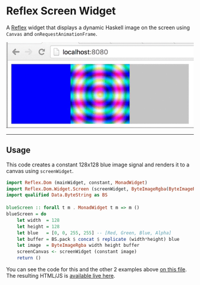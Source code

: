 # Reflex Screen Widget

A [Reflex](https://github.com/ryantrinkle/reflex) widget that displays a dynamic Haskell image on the screen using `Canvas` and `onRequestAnimationFrame`.

![Example gif](https://github.com/MaiaVictor/ReflexScreenWidget/blob/gh-pages/example.gif)

---

## Usage

This code creates a constant 128x128 blue image signal and renders it to a
canvas using `screenWidget`.

```haskell
import Reflex.Dom (mainWidget, constant, MonadWidget)
import Reflex.Dom.Widget.Screen (screenWidget, ByteImageRgba(ByteImageRgba))
import qualified Data.ByteString as BS

blueScreen :: forall t m . MonadWidget t m => m ()
blueScreen = do
    let width  = 128
    let height = 128
    let blue   = [0, 0, 255, 255] -- [Red, Green, Blue, Alpha]
    let buffer = BS.pack $ concat $ replicate (width*height) blue
    let image  = ByteImageRgba width height buffer
    screenCanvas <- screenWidget (constant image)
    return ()
```

You can see the code for this and the other 2 examples above [on this file](https://github.com/maiavictor/ReflexScreenWidget/src/Main.hs). The resulting HTML/JS is [available live here](http://maiavictor.github.io/ReflexScreenWidget/).
